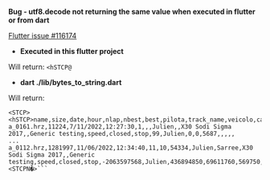 **Bug - utf8.decode not returning the same value when executed in flutter or from dart**

[Flutter issue #116174](https://github.com/flutter/flutter/issues/116174)

- **Executed in this flutter project**

Will return:
```<hSTCP@```

- **dart ./lib/bytes_to_string.dart**

Will return:
```<hSTCP@>$�Q
<STCP><hSTCP>name,size,date,hour,nlap,nbest,best,pilota,track_name,veicolo,campionato,venue_type,mode,trk_type,motivolap,maxvel,device,track_lat,track_lon,test_dur,ptype,ptime,pdist,pmaxv,
a_0161.hrz,11224,7/11/2022,12:27:30,1,,,Julien,,X30 Sodi Sigma 2017,,Generic testing,speed,closed,stop,99,Julien,0,0,5687,,,,,
...
a_0112.hrz,1281997,11/06/2022,12:34:40,11,10,54334,Julien,Sarree,X30 Sodi Sigma 2017,,Generic testing,speed,closed,stop,-2063597568,Julien,436894850,69611760,569750,,,,,
<STCPN�>```
